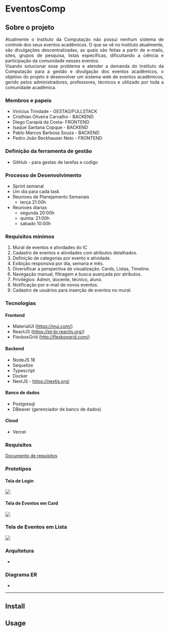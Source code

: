 # EventosComp

## Sobre o projeto
<div align="justify">
Atualmente o Instituto da Computação não possui nenhum sistema de controle dos seus eventos acadêmicos. O que se vê no Instituto atualmente, são divulgações descentralizadas, as quais são feitas a partir de e-mails, sites, grupos de pesquisa, listas específicas, dificultando a ciência e participação da comunidade nesses eventos.
</div>

<div align="justify">
Visando solucionar esse problema e atender a demanda do Instituto da Computação para a gestão e divulgação dos eventos acadêmicos, o objetivo do projeto é desenvolver um sistema web de eventos acadêmicos, gerido pelos administradores, professores, técnicos e utilizado por toda a comunidade acadêmica.
</div>

### Membros e papeis

-	Vinícius Trindade - GESTAO/FULLSTACK
-	Cristhian Oliveira Carvalho - BACKEND
-	Diego Carapiá da Costa- FRONTEND
-	Isaque Santana Copque - BACKEND
-	Pablo Marcos Barbosa Souza - BACKEND
-	Pedro João Beckhauser Neto  - FRONTEND

### Definição da ferramenta de gestão

- GitHub - para gestao de tarefas e codigo

### Processo de Desenvolvimento
 - Sprint semanal
 - Um dia para cada task
 - Reunioes de Planejamento Semanais 
    - terça 21:00h
 - Reunioes diarias 
    - segunda 20:00h
    - quinta: 21:00h
    - sabado 10:00h
### Requisitos minimos
1. Mural de eventos e atividades do IC
1. Cadastro de eventos e atividades com atributos detalhados.
1. Definição de categorias por evento e atividade.
1. Exibição responsiva por dia, semana e mês.
1. Diversificar a perspectiva de visualização. Cards, Listas, Timeline.
1. Navegação manual, filtragem e busca avançada por atributos.
1. Privilégios: Admin, docente, técnico, aluno.
1. Notificação por e-mail de novos eventos.
1. Cadastro de usuários para inserção de eventos no mural.
### Tecnologias
#### Frontend
- MaterialUI (https://mui.com/)
- ReactJS (https://pt-br.reactjs.org/)
- FlexboxGrid (http://flexboxgrid.com/)
#### Backend
- NodeJS 18 
- Sequelize
- Typescript
- Docker
- NextJS - https://nextjs.org/
#### Banco de dados
- Postgresql
- DBeaver (gerenciador de banco de dados)
#### Cloud
- Vercel
### Requisitos
[Documento de requisitos](./Requisitos.pdf)

### Prototipos
#### Tela de Login
![](prototipo_tela_login.jpeg)

#### Tela de Eventos em Card
![](prototipo_tela_eventos_cards.jpeg)


### Tela de Eventos em Lista
![](prototipo_tela_eventos_listas.jpeg)

### Arquitetura
   -
### Diagrama ER
   -
---------

## Install


## Usage


